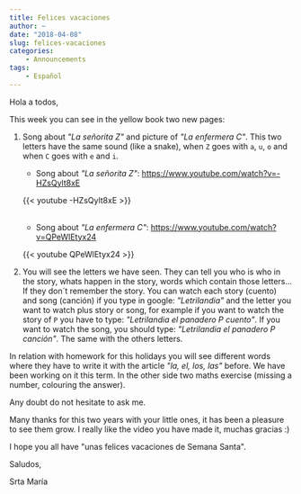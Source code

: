 ```yaml
---
title: Felices vacaciones
author: ~
date: "2018-04-08"
slug: felices-vacaciones
categories:
    - Announcements
tags:
    - Español
---
```


Hola a todos,

This week you can see in the yellow book two new pages: 

1. Song about *"La señorita Z"* and picture of *"La enfermera C"*. This two letters have the same sound (like a snake), when `Z` goes with `a`, `u`, `o` and when `C` goes with `e` and `i`.

    * Song about *"La señorita Z"*: https://www.youtube.com/watch?v=-HZsQylt8xE
    
    {{< youtube -HZsQylt8xE >}}

    <br/>

    * Song about *"La enfermera C"*: https://www.youtube.com/watch?v=QPeWlEtyx24

    {{< youtube QPeWlEtyx24 >}}

2. You will see the letters we have seen. They can tell you who is who in the story, whats happen in the story, words which contain those letters... If they don´t remember the story. You can watch each story (cuento) and song (canción) if you type in google: *"Letrilandia"* and the letter you want to watch plus story or song, for example if you want to watch the story of `P` you have to type: *"Letrilandia el panadero P cuento"*. If you want to watch the song, you should type: *"Letrilandia el panadero P canción"*. The same with the others letters. 

In relation with homework for this holidays you will see different words where they have to write it with the article *"la, el, los, las"* before. We have been working on it this term. In the other side two maths exercise (missing a number, colouring the answer).

Any doubt do not hesitate to ask me.

Many thanks for this two years with your little ones, it has been a pleasure to see them grow. I really like the video you have made it, muchas gracias :)

I hope you all have "unas felices vacaciones de Semana Santa".

Saludos,

Srta María


